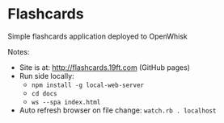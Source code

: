 # Flashcards

Simple flashcards application deployed to OpenWhisk


Notes:

* Site is at: http://flashcards.19ft.com (GitHub pages)
* Run side locally: 
    - `npm install -g local-web-server`
    - `cd docs`
    - `ws --spa index.html`
* Auto refresh browser on file change: `watch.rb . localhost`
